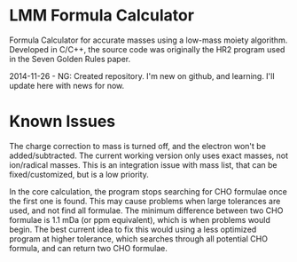 LMM Formula Calculator
======================

Formula Calculator for accurate masses using a low-mass moiety algorithm.  Developed in C/C++, the source code was originally the HR2 program used in the Seven Golden Rules paper.  

2014-11-26  -  NG: Created repository.  I'm new on github, and learning.  I'll update here with news for now.  


Known Issues
===============
The charge correction to mass is turned off, and the electron won't be added/subtracted.  The current working version only uses exact masses, not ion/radical masses.  This is an integration issue with mass list, that can be fixed/customized, but is a low priority.

In the core calculation, the program stops searching for CHO formulae once the first one is found.  This may cause problems when large tolerances are used, and not find all formulae.  The minimum difference between two CHO formulae is 1.1 mDa (or ppm equivalent), which is when problems would begin.  The best current idea to fix this would using a less optimized program at higher tolerance, which searches through all potential CHO formula, and can return two CHO formulae.
